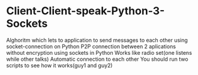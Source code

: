 # Client-Client-speak-Python-3-Sockets
Alghoritm which lets to application to send messages to each other using socket-connection on Python
P2P connection between 2 aplications without encryption using sockets in Python
Works like radio set(one listens while other talks)
Automatic connection to each other
You should run two scripts to see how it works(guy1 and guy2)
